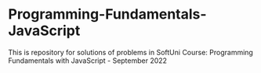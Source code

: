 # Programming-Fundamentals-JavaScript
This is repository for solutions of problems in SoftUni Course: Programming Fundamentals with JavaScript - September 2022
